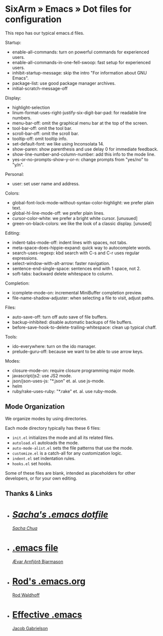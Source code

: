 # SixArm » Emacs » Dot files for configuration

This repo has our typical emacs.d files.

Startup:

* enable-all-commands: turn on powerful commands for experienced users.
* enable-all-commands-in-one-fell-swoop: fast setup for experienced users.
* inhibit-startup-message: skip the intro "For information about GNU Emacs".
* package-list: use good package manager archives.
* initial-scratch-message-off

Display:

* highlight-selection
* linum-format-uses-right-justify-six-digit-bar-pad: for readable line numbers.
* menu-bar-off: omit the graphical menu bar at the top of the screen.
* tool-bar-off: omit the tool bar.
* scroll-bar-off: omit the scroll bar.
* tooltip-off: omit tooltip info.
* set-default-font: we like using Inconsolata 14.
* show-paren: show parenthesis and use delay 0 for immediate feedback.
* show-line-number-and-column-number: add this info to the mode line.
* yes-or-no-prompts-show-y-or-n: change prompts from "yes/no" to "y/n".


Personal:

* user: set user name and address.

Colors:

* global-font-lock-mode-without-syntax-color-highlight: we prefer plain text.
* global-hl-line-mode-off: we prefer plain lines.
* cursor-color-white: we prefer a bright white cursor. [unusued]
* green-on-black-colors: we like the look of a classic display. [unused]

Editing:

* indent-tabs-mode-off: indent lines with spaces, not tabs.
* meta-space-does-hippie-expand: quick way to autocomplete words.
* search-uses-regexp: kbd search with C-s and C-r uses regular expressions.
* select-window-with-alt-arrow: faster navigation.
* sentence-end-single-space: sentences end with 1 space, not 2.
* soft-tabs: backward delete whitespace to column.

Completion:

* icomplete-mode-on: incremental MiniBuffer completion preview.
* file-name-shadow-adjuster: when selecting a file to visit, adjust paths.

Files:

* auto-save-off: turn off auto save of file buffers.
* backup-inhibited: disable automatic backups of file buffers.
* before-save-hook-to-delete-trailing-whitespace: clean up typical chaff.

Tools:

* ido-everywhere: turn on the ido manager.
* prelude-guru-off: because we want to be able to use arrow keys.

Modes:

* closure-mode-on: require closure programming major mode.
* javascript/js2: use JS2 mode.
* json/json-uses-js: "*.json" et. al. use js-mode.
* helm
* ruby/rake-uses-ruby: "*.rake" et. al. use ruby-mode.


## Mode Organization

We organize modes by using directories.

Each mode directory typically has these 6 files:

* `init.el` initializes the mode and all its related files.
* `autoload.el` autoloads the mode.
* `auto-mode-alist.el` sets the file patterns that use the mode.
* `customize.el` is a catch-all for any customization logic.
* `indent.el` set indentation rules.
* `hooks.el` set hooks.

Some of these files are blank, intended as placeholders for other developers, or for your own editing.

## Thanks & Links

<ul>

<li>
<cite>
<div itemscope itemtype="http://schema.org/Code">
  <meta itemprop="name" content="Sacha's .emacs file" />
  <meta itemprop="keywords" content="emacs, dotfiles" />
  <meta itemprop="url" content="https://dl.dropboxusercontent.com/u/3968124/sacha-emacs.org" />
  <h1><a href="https://dl.dropboxusercontent.com/u/3968124/sacha-emacs.org">Sacha's .emacs dotfile</a></h1>
  <div itemprop="author" itemscope itemtype="http://schema.org/Person">
    <meta itemprop="name" content="Sacha Chua" />
    <meta itemprop="keywords" content="emacs, dotfiles" />
    <meta itemprop="url" content="http://sachachua.com/" />
    <meta itemprop="email" content="" />
    <link href="http://sachachua.com/" />
    <link href="https://twitter.com/sachac" />
    <link href="https://www.linkedin.com/in/sachac" />
    <link href="http://experivis.com/" />
    <link href="https://www.facebook.com/sachac" />
    <link href="http://www.slideshare.net/sachac" />
    <link href="https://www.flickr.com/photos/sachac/" />
    <a rel="author" href="http://sachachua.com/" />Sacha Chua</a>
  </div>
</div>
</cite>
</li>

<li>
<div class="citation">
<div itemscope itemtype="http://schema.org/Code">
  <meta itemprop="name" content=".emacs file" />
  <meta itemprop="keywords" content="emacs, dotfiles" />
  <meta itemprop="url" content="https://github.com/avar/dotemacs/" />
  <h1><a href="https://github.com/avar/dotemacs/">.emacs file</a></h1>
  <div itemprop="author" itemscope itemtype="http://schema.org/Person">
    <meta itemprop="name" content="Arnfjörð Bjarmason" />
    <meta itemprop="keywords" content="emacs, dotfiles" />
    <meta itemprop="url" content="https://github.com/avar/" />
    <meta itemprop="email" content="avarab@gmail.com" />
    <link href="https://github.com/avar/" />
    <link href="http://xn--var-xla.net/" />
    <a rel="author" href="https://github.com/avar/" />Ævar Arnfjörð Bjarmason</a>
  </div>
</div>
</div>
</li>

<li>
<div class="citation">
<div itemscope itemtype="http://schema.org/Code">
  <meta itemprop="name" content="Rod's .emacs.org" />
  <meta itemprop="url" content="https://github.com/rodw/.dotfiles/tree/master/emacs" />
  <meta itemprop="keywords" content="emacs, dotfiles" />
  <h1><a href="https://github.com/rodw/.dotfiles/tree/master/emacs">Rod's .emacs.org</a></h1>
  <div itemprop="author" itemscope itemtype="http://schema.org/Person">
    <meta itemprop="name" content="Rod Waldhoff />
    <meta itemprop="email" content="" />
    <link href="https://github.com/rodw" />
    <link href="http://heyrod.com/" />
    <a rel="author" href="http://heyrod.com/" />Rod Waldhoff</a>
  </div>
</div>
</div>
</li>

<li>
<div class="citation">
<div itemscope itemtype="http://schema.org/BlogPosting">
  <meta itemprop="name" content="Effective .emacs" />
  <meta itemprop="url" content="http://a-nickels-worth.blogspot.com/2007/11/effective-emacs.html" />
  <meta itemprop="keywords" content="emacs, dotfiles" />
  <h1><a href="http://a-nickels-worth.blogspot.com/2007/11/effective-emacs.html">Effective .emacs</a></h1>
  <div itemprop="author" itemscope itemtype="http://schema.org/Person">
    <meta itemprop="name" content="Jacob Gabrielson" />
    <meta itemprop="email" content="??" />
    <link href="https://www.linkedin.com/in/jacobgabrielson" />
    <link href="https://github.com/JacobGabrielson" />
    <a href=https://www.linkedin.com/in/jacobgabrielson">Jacob Gabrielson</a>
  </div>
  <div itemprop="isPartOf" itemscope itemtype="http://schema.org/Blog">
    <meta itemprop="name" content="A Nickel's Worth" />
    <meta itemprop="url" content="http://a-nickels-worth.blogspot.com" />
  </div>
</div>
</div>
</li>

</ul>
